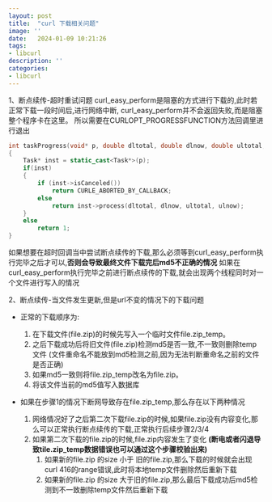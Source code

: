 ```yaml
---
layout: post
title:  "curl 下载相关问题"
image: ''
date:   2024-01-09 10:21:26
tags:
- libcurl
description: ''
categories: 
- libcurl
---
```

1、断点续传-超时重试问题
    curl_easy_perform是阻塞的方式进行下载的,此时若正常下载一段时间后,进行网络中断, curl_easy_perform并不会返回失败,而是阻塞整个程序卡在这里。
    所以需要在CURLOPT_PROGRESSFUNCTION方法回调里进行退出
```c++
int taskProgress(void* p, double dltotal, double dlnow, double ultotal, double ulnow)
{
	Task* inst = static_cast<Task*>(p);
	if(inst)
	{
		if (inst->isCanceled())
			return CURLE_ABORTED_BY_CALLBACK;
		else
			return inst->process(dltotal, dlnow, ultotal, ulnow);
	}
	else
		return 1;
}
```
如果想要在超时回调当中尝试断点续传的下载,那么必须等到curl_easy_perform执行完毕之后才可以,**否则会导致最终文件下载完后md5不正确的情况**
如果在curl_easy_perform执行完毕之前进行断点续传的下载,就会出现两个线程同时对一个文件进行写入的情况

2、断点续传-当文件发生更新,但是url不变的情况下的下载问题

* 正常的下载顺序为:
    1. 在下载文件(file.zip)的时候先写入一个临时文件file.zip_temp。
    2. 之后下载成功后将旧文件(file.zip)检测md5是否一致,不一致则删除temp文件 (文件重命名不能放到md5检测之前,因为无法判断重命名之前的文件是否正确)
    3. 如果md5一致则将file.zip_temp改名为file.zip。
    4. 将该文件当前的md5值写入数据库

* 如果在步骤1的情况下断网导致存在file.zip_temp,那么存在以下两种情况
    1. 网络情况好了之后第二次下载file.zip的时候,如果file.zip没有内容变化,那么可以正常执行断点续传的下载,正常执行后续步骤2/3/4
    2. 如果第二次下载的file.zip的时候,file.zip内容发生了变化 **(断电或者闪退导致tile.zip_temp数据错误也可以通过这个步骤校验出来)**
        1. 如果新的file.zip 的size 小于 旧的file.zip,那么下载的时候就会出现curl 416的range错误,此时将本地temp文件删除然后重新下载
        2. 如果新的file.zip 的size 大于旧的file.zip,那么最后下载成功后md5检测到不一致删除temp文件然后重新下载



